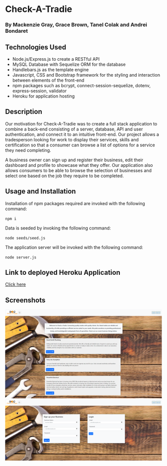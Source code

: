 # Check-A-Tradie

### By Mackenzie Gray, Grace Brown, Tanel Colak and Andrei Bondaret

## Technologies Used 

- Node.js/Express.js to create a RESTful API
- MySQL Database with Sequelize ORM for the database
- Handlebars.js as the template engine
- Javascript, CSS and Bootstrap framework for the styling and interaction between elements of the front-end 
- npm packages such as bcrypt, connect-session-sequelize, dotenv, express-session, validator
- Heroku for application hosting

## Description

Our motivation for Check-A-Tradie was to create a full stack application to combine a back-end consisting of a server, database, API and user authentication, and connect it to an intuitive front-end. Our project allows a tradesperson looking for work to display their services, skills and certification so that a consumer can browse a list of options for a service they need completing. 

A business owner can sign up and register their business, edit their dashboard and profile to showcase what they offer. Our application also allows consumers to be able to browse the selection of businesses and select one based on the job they require to be completed.  

## Usage and Installation

Installation of npm packages required are invoked with the following command:

`npm i`

Data is seeded by invoking the following command:

`node seeds/seed.js`

The application server will be invoked with the following command:

`node server.js`

## Link to deployed Heroku Application
[Click here]()

## Screenshots
![Screenshot-1](./public/screenshots/screenshot_1.png)
![Screenshot-2](./public/screenshots/screenshot_2.png)